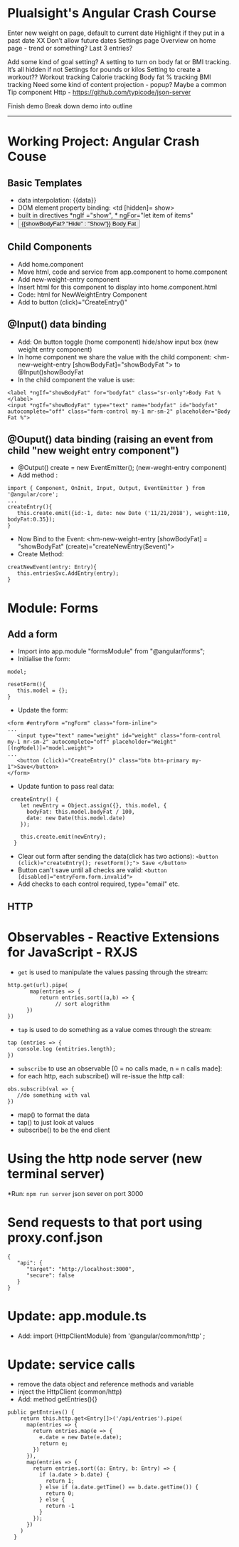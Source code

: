 # Plualsight's Angular Crash Course

Enter new weight on page, default to current date
Highlight if they put in a past date
XX Don’t allow future dates
Settings page
Overview on home page - trend or something? Last 3 entries?

Add some kind of goal setting?
A setting to turn on body fat or BMI tracking. It’s all hidden if not
Settings for pounds or kilos
Setting to create a workout??
Workout tracking
Calorie tracking
Body fat % tracking
BMI tracking
Need some kind of content projection - popup? Maybe a common Tip component
Http - https://github.com/typicode/json-server

Finish demo
Break down demo into outline
***
# Working Project: Angular Crash Couse

## Basic Templates
* data interpolation: {{data}}
* DOM element property binding: <td [hidden]= show> <!-- show:boolean = true -->
* built in directives *ngIf ="show", * ngFor="let item of items"
* <button> {{showBodyFat? "Hide" : "Show"}}  Body Fat </button>

## Child Components
* Add home.component
* Move html, code and service from app.component to home.component
* Add new-weight-entry component
* Insert html for this component to display into home.component.html
* Code: html for NewWeightEntry Component
* Add to button (click)="CreateEntry()"

## @Input() data binding 
* Add: On button toggle (home component) hide/show input box (new weight entry component)
* In home component we share the value with the child component: <hm-new-weight-entry [showBodyFat]="showBodyFat "> to @Input()showBodyFat
* In the child component the value is use:
```
<label *ngIf="showBodyFat" for="bodyfat" class="sr-only">Body Fat %</label>
<input *ngIf="showBodyFat" type="text" name="bodyfat" id="bodyfat" autocomplete="off" class="form-control my-1 mr-sm-2" placeholder="Body Fat %">
```

## @Ouput() data binding (raising an event from child "new weight entry component")
* @Output() create = new EventEmitter(); (new-weght-entry component)
* Add method :
```
import { Component, OnInit, Input, Output, EventEmitter } from '@angular/core';
...
createEntry(){ 
   this.create.emit({id:-1, date: new Date ('11/21/2018'), weight:110, bodyFat:0.35});
}
```
* Now Bind to the Event: <hm-new-weight-entry [showBodyFat] = "showBodyFat" (create)="createNewEntry($event)">
* Create Method:
```
creatNewEvent(entry: Entry){
   this.entriesSvc.AddEntry(entry);
}

```
# Module: Forms
## Add a form
* Import into app.module "formsModule" from "@angular/forms";
* Initialise the form:
```
model;

resetForm(){
   this.model = {};
}
```
* Update the form:
```
<form #entryForm ="ngForm" class="form-inline">
...
   <input type="text" name="weight" id="weight" class="form-control my-1 mr-sm-2" autocomplete="off" placeholder="Weight" [(ngModel)]="model.weight">
...
   <button (click)="CreateEntry()" class="btn btn-primary my-1">Save</button>
</form>
```
* Update funtion to pass real data:
```
 createEntry() {
    let newEntry = Object.assign({}, this.model, {
      bodyFat: this.model.bodyFat / 100,
      date: new Date(this.model.date)
    });

    this.create.emit(newEntry);
  }
  ```
* Clear out form after sending the data(click has two actions):
```<button (click)="createEntry(); resetForm();"> Save </button>```
* Button can't save until all checks are valid:
```<button [disabled]="entryForm.form.invalid"> ```
* Add checks to each control required,  type="email" etc.

## HTTP

# Observables - Reactive Extensions for JavaScript - RXJS

* ```get``` is used to manipulate the values passing through the stream:
```
http.get(url).pipe(
       map(entries => { 
          return entries.sort((a,b) => {
               // sort alogrithm
      })
})
```
* ```tap``` is used to do something as a value comes through the stream:
```
tap (entries => {
   console.log (entitries.length);
})
```
* ```subscribe``` to use an observable [0 = no calls made, n = n calls made]:
* for each http, each subscribe() will re-issue the http call:
```
obs.subscrib(val => {
   //do something with val
})
```
* map() to format the data
* tap() to just look at values
* subscribe() to be the end client

# Using the http node server (new terminal server)

*Run: ``` npm run server ``` json sever on port 3000

# Send requests to that port using proxy.conf.json
```
{
   "api": {
      "target": "http://localhost:3000",
      "secure": false
   }
}
```

# Update: app.module.ts
* Add: import {HttpClientModule} from '@angular/common/http' ;

# Update: service calls
* remove the data object and reference methods and variable
* inject the HttpClient (common/http)
* Add: method getEntries(){}
```
public getEntries() {
    return this.http.get<Entry[]>('/api/entries').pipe(
      map(entries => {
        return entries.map(e => {
          e.date = new Date(e.date);
          return e;
        })
      }),
      map(entries => {
        return entries.sort((a: Entry, b: Entry) => {
          if (a.date > b.date) {
            return 1;
          } else if (a.date.getTime() == b.date.getTime()) {
            return 0;
          } else {
            return -1
          }
        });
      })
    )
  }
```